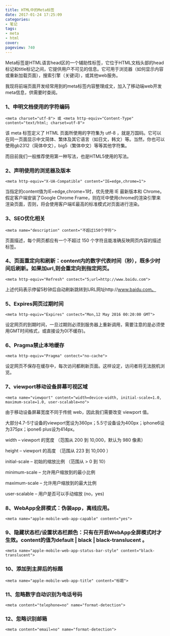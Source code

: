 ```yaml
---
title: HTML中的Meta标签
date: 2017-01-24 17:25:09
categories:
- 笔记
tags:
- meta
- html
cover: 
pageview: 740
---
```


Meta标签是HTML语言head区的一个辅助性标签，它位于HTML文档头部的head标记和title标记之间，它提供用户不可见的信息。它可用于浏览器（如何显示内容或重新加载页面），搜索引擎（关键词），或其他web服务。

我现将前端页面开发经常用到的meta标签内容整理成文，加入了移动端web开发meta信息，供需要时查阅。

### 1、申明文档使用的字符编码

```(html)
<meta charset="utf-8"> 或 <meta http-equiv="Content-Type" content="text/html; charset=utf-8"> 
```

该 meta 标签定义了 HTML 页面所使用的字符集为 utf-8 ，就是万国码。它可以在同一页面显示中文简体、繁体及其它语言（如日文，韩文）等。当然，你也可以使用gb2312（简体中文），big5（繁体中文）等等其他字符集。

而目前我们一般推荐使用第一种写法，也是HTML5使用的写法。



### 2、声明使用的浏览器及版本

```(html)
<meta http-equiv="X-UA-Compatible" content="IE=edge,chrome=1"> 
```

当指定的content值为IE=edge,chrome=1时，优先使用 IE 最新版本和 Chrome。假定客户端安装了Google Chrome Frame，则在IE中使用chrome的渲染引擎来渲染页面，否则，将会使用客户端IE最高的标准模式对页面进行渲染。


### 3、SEO优化相关

```(html)
<meta name="description" content="不超过150个字符">
```

页面描述，每个网页都应有一个不超过 150 个字符且能准确反映网页内容的描述标签。


### 4、页面重定向和刷新：content内的数字代表时间（秒），既多少时间后刷新。如果加url,则会重定向到指定网页。

```(html)
<meta http-equiv="Refresh" contect="5;url=http://www.baidu.com">
```

上述代码表示停留5秒钟后自动刷新跳转到URL网址http://www.baidu.com。


### 5、Expires网页过期时间

```(html)
<meta http-equiv="Expires" contect="Mon,12 May 2016 00:20:00 GMT">
```

设定网页的到期时间，一旦过期则必须到服务器上重新调用，需要注意的是必须使用GMT时间格式，或直接设为0(不缓存)。


### 6、Pragma禁止本地缓存

```(html)
<meta http-equiv="Pragma" contect="no-cache">
```

设定网页不保存在缓存中，每次访问都刷新页面。这样设定，访问者将无法脱机浏览。


### 7、viewport移动设备屏幕可视区域

```(html)
<meta name="viewport" content="width=device-width, initial-scale=1.0, maximum-scale=1.0, user-scalable=no">
```

由于移动设备屏幕宽度不同于传统 web，因此我们需要改变 viewport 值。

大部分4.7-5寸设备的viewport宽设为360px；5.5寸设备设为400px；iphone6设为375px；ipone6 plus设为414px。

width – viewport 的宽度 （范围从 200 到 10,000，默认为 980 像素）

height – viewport 的高度 （范围从 223 到 10,000 ）

initial-scale – 初始的缩放比例 （范围从 &gt; 0 到 10）

minimum-scale – 允许用户缩放到的最小比例

maximum-scale – 允许用户缩放到的最大比例

user-scalable – 用户是否可以手动缩放 (no，yes)


### 8、WebApp全屏模式：伪装app，离线应用。

```(html)
<meta name="apple-mobile-web-app-capable" content="yes"> 
```


### 9、隐藏状态栏/设置状态栏颜色：只有在开启WebApp全屏模式时才生效。content的值为default | black | black-translucent 。

```(html)
<meta name="apple-mobile-web-app-status-bar-style" content="black-translucent"> 
```


### 10、添加到主屏后的标题

```(html)
<meta name="apple-mobile-web-app-title" content="标题">
```


### 11、忽略数字自动识别为电话号码

```(html)
<meta content="telephone=no" name="format-detection">
```


### 12、忽略识别邮箱

```(html)
<meta content="email=no" name="format-detection">
```



